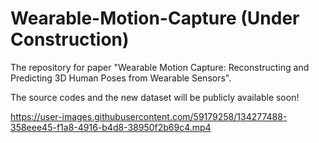 # Wearable-Motion-Capture (Under Construction)

The repository for paper "Wearable Motion Capture: Reconstructing and Predicting 3D Human Poses from Wearable Sensors".

The source codes and the new dataset will be publicly available soon!

https://user-images.githubusercontent.com/59179258/134277488-358eee45-f1a8-4916-b4d8-38950f2b69c4.mp4
